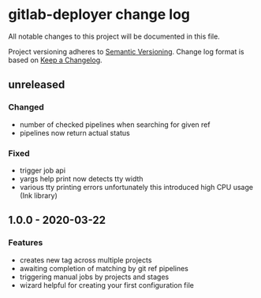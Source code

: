 # gitlab-deployer change log

All notable changes to this project will be documented in this file.

Project versioning adheres to [Semantic Versioning](http://semver.org/).
Change log format is based on [Keep a Changelog](http://keepachangelog.com/).

## unreleased
### Changed
- number of checked pipelines when searching for given ref
- pipelines now return actual status
### Fixed
- trigger job api
- yargs help print now detects tty width
- various tty printing errors unfortunately this introduced high CPU usage (Ink library)

## 1.0.0 - 2020-03-22

### Features
- creates new tag across multiple projects
- awaiting completion of matching by git ref pipelines
- triggering manual jobs by projects and stages 
- wizard helpful for creating your first configuration file

